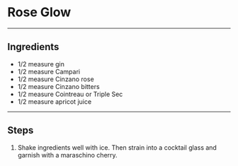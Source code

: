 # Rose Glow

---

## Ingredients

* 1/2 measure gin
* 1/2 measure Campari
* 1/2 measure Cinzano rose
* 1/2 measure Cinzano bitters
* 1/2 measure Cointreau or Triple Sec
* 1/2 measure apricot juice

---

## Steps

1.  Shake ingredients well with ice. Then strain into a cocktail glass and garnish with a maraschino cherry.